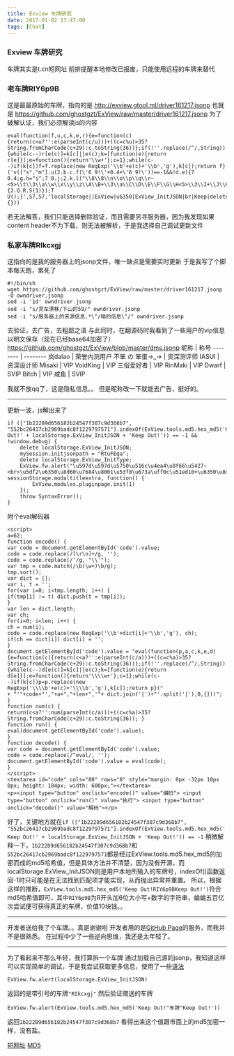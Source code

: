 ```yaml
---
title: Exview 车牌研究
date: 2017-01-02 17:47:00
tags: [Chat]
---
```

### Exview 车牌研究
车牌其实是t.cn短网址
前排提醒本地修改已报废，只能使用远程的车牌来替代
### 老车牌RIY6p9B
这是最最原始的车牌，指向的是
http://exview.gtool.ml/driver161217.jsonp
也就是
https://github.com/ghostgzt/ExView/raw/master/driver161217.jsonp
为了破解认证，我们必须解读js的内容
```
eval(function(f,u,c,k,e,r){e=function(c){return(c<u?'':e(parseInt(c/u)))+((c=c%u)>35?String.fromCharCode(c+29):c.toString(36))};if(!''.replace(/^/,String)){while(c--)r[e(c)]=k[c]||e(c);k=[function(e){return r[e]}];e=function(){return'\\w+'};c=1};while(c--)if(k[c])f=f.replace(new RegExp('\\b'+e(c)+'\\b','g'),k[c]);return f}('v(["s","m"].u(2.b.c.f(\'6 9!\'+0.4+\'6 9!\'))==-1&&!d.e){7 0.4;g.h="i";7 0.j;2.k.l("\\8\\8\\n\\o\\p\\q\\r~<5>\\t\\3\\a\\w\\x\\y\\z\\A\\B+\\3\\a\\C\\D\\E\\F\\G\\H<5>\\3\\I+\\J\\K\\L\\M",N.O,P(){2.Q.R.S(1)});T U();}',57,57,'localStorage||ExView|u6350|ExView_InitJSON|br|Keep|delete|u597d|Out|u8d60|tools|md5|window|debug|hex_md5|mySession|initjsonpath|RtuFEqa|ExView_InitType|fw|alert|552bc26417cb2969badc8f1229797571|u5750|u516c|u4ea4|u8f66|u5427|1b22289d656182b24547f307c9d368b7|u5df2|indexOf|if|u7684|u8001|u53f8|u673a|uff0c|u51ed10|u51ed|u636e|u627e|u4f5c|u8005|uff01|u8d6050|u53bb|u5e7f|u544a|u9001VIP|sessionStorage|modaltitleextra|function|modules|pluginpage|init|throw|SyntaxError'.split('|'),0,{}))
```
若无法解答，我们只能选择删除验证，而且需要另寻服务器，因为我发现如果content header不为下载，则无法被解析，于是我选择自己调试更新文件

### 私家车牌RIkcxgj
这指向的是我的服务器上的jsonp文件，唯一缺点是需要实时更新
于是我写了个脚本每天跑，累死了
```
#!/bin/sh
wget https://github.com/ghostgzt/ExView/raw/master/driver161217.jsonp -O owndriver.jsonp
sed -i '1d' owndriver.jsonp
sed -i "s/灵车漂移/下山的59/" owndriver.jsonp
sed -i "s/服务器上的来源信息.*\"/咱的信息\"/" owndriver.jsonp
```
去验证，去广告，去粗鄙之语
与此同时，在翻源码时我看到了一些用户的vip信息以明文保存（现在已经base64加密了）
https://github.com/ghostgzt/ExView/blob/master/dms.jsonp
昵称 | 称号 
-------- | -------- 
岚dalao | 荣誉内测用户
不笨 の 笨蛋→_→ | 资深测评师
IASUI | 资深设计师
Misaki | VIP
VoidKing | VIP
三俗爱好者 | VIP
RinMaki | VIP
Dwarf | SVIP
Bitch | VIP
咸鱼 | SVIP

我就不放qq了，这是隐私信息。。
但是昵称改一下就能去广告，挺好的。

----------

更新一波，js解出来了
```
if (["1b22289d656182b24547f307c9d368b7", "552bc26417cb2969badc8f1229797571"].indexOf(ExView.tools.md5.hex_md5('Keep Out!' + localStorage.ExView_InitJSON + 'Keep Out!')) == -1 && !window.debug) {
	delete localStorage.ExView_InitJSON;
	mySession.initjsonpath = "RtuFEqa";
	delete localStorage.ExView_InitType;
	ExView.fw.alert("\u597d\u597d\u5750\u516c\u4ea4\u8f66\u5427~<br>\u5df2\u6350\u8d60\u7684\u8001\u53f8\u673a\uff0c\u51ed10+\u6350\u8d60\u51ed\u636e\u627e\u4f5c\u8005\uff01<br>\u6350\u8d6050+\u53bb\u5e7f\u544a\u9001VIP", sessionStorage.modaltitleextra, function() {
		ExView.modules.pluginpage.init(1)
	});
	throw SyntaxError();
}
```

附个eval解码器
```
<script>
a=62;
function encode() {
var code = document.getElementById('code').value;
code = code.replace(/[\r\n]+/g, '');
code = code.replace(/'/g, "\\'");
var tmp = code.match(/\b(\w+)\b/g);
tmp.sort();
var dict = [];
var i, t = '';
for(var i=0; i<tmp.length; i++) {
if(tmp[i] != t) dict.push(t = tmp[i]);
}
var len = dict.length;
var ch;
for(i=0; i<len; i++) {
ch = num(i);
code = code.replace(new RegExp('\\b'+dict[i]+'\\b','g'), ch);
if(ch == dict[i]) dict[i] = '';
}
document.getElementById('code').value = "eval(function(p,a,c,k,e,d){e=function(c){return(c<a?'':e(parseInt(c/a)))+((c=c%a)>35?String.fromCharCode(c+29):c.toString(36))};if(!''.replace(/^/,String)){while(c--)d[e(c)]=k[c]||e(c);k=[function(e){return d[e]}];e=function(){return'\\\\w+'};c=1};while(c--)if(k[c])p=p.replace(new RegExp('\\\\b'+e(c)+'\\\\b','g'),k[c]);return p}("
+ "'"+code+"',"+a+","+len+",'"+ dict.join('|')+"'.split('|'),0,{}))";
}
function num(c) {
return(c<a?'':num(parseInt(c/a)))+((c=c%a)>35?String.fromCharCode(c+29):c.toString(36)); }
function run() {
eval(document.getElementById('code').value);
}
function decode() {
var code = document.getElementById('code').value;
code = code.replace(/^eval/, '');
document.getElementById('code').value = eval(code);
}
</script>
<textarea id="code" cols="80" rows="8" style="margin: 0px -32px 10px 0px; height: 184px; width: 600px;"></textarea>
<p><input type="button" onclick="encode()" value="编码"> <input type="button" onclick="run()" value="执行"> <input type="button" onclick="decode()" value="解码"></p>
```

好了，关键地方就在`if (["1b22289d656182b24547f307c9d368b7", "552bc26417cb2969badc8f1229797571"].indexOf(ExView.tools.md5.hex_md5('Keep Out!' + localStorage.ExView_InitJSON + 'Keep Out!')) == -1`
稍微解释一下，`1b22289d656182b24547f307c9d368b7`和`552bc26417cb2969badc8f1229797571`都是经过ExView.tools.md5.hex_md5的加密而成的md5哈希值，但是具体方法并不清楚，因为没有开源，而localStorage.ExView_InitJSON则是用户本地所输入的车牌号，indexOf()函数返回-1时只可能是在无法找到匹配项才能实现，从而抛出异常并重置。
所以，根据这样的推断，`ExView.tools.md5.hex_md5('Keep Out!RIY6p9BKeep Out!')`符合md5哈希值即可，其中`RIY6p9B`为R开头加6位大小写+数字的字符串，蛐蛐五百亿次尝试便可获得真正的车牌，价值10块钱。。

----------

开发者送给我了个车牌。。真是谢谢啦
开发者用的是[GitHub Page](https://ghostgzt.github.io/ExView/driver161217.jsonp)的服务，而我并不是很熟悉。
在过程中少了一些逆向思维，我还是太年轻了。

----------

为了看起来不那么年轻，我打算拆一个车牌
通过加载自己源的jsonp，我知道这样可以实现简单的调试，于是我尝试获取更多信息，使用了一些[语法](https://github.com/ghostgzt/ExView/blob/master/src/README.md)
```
ExView.fw.alert(localStorage.ExView_InitJSON)
```
返回的是带引号的车牌`"RIkcxgj"`
然后验证赠送的车牌
```
ExView.fw.alert(ExView.tools.md5.hex_md5('Keep Out!"车牌"Keep Out!'))
```
返回`1b22289d656182b24547f307c9d368b7`
看得出来这个值跟市面上的md5加密一样，没有盐。

[短网址](http://360app.ft12.com/index.html)
[MD5](http://www.cmd5.com/hash.aspx)